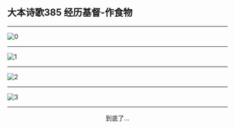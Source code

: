 
## 大本诗歌385 经历基督-作食物
        
<div id="aplayer0"></div>

---

<img alt="0" data-original="/data/d0385/0">

---

<img alt="1" data-original="/data/d0385/1">

---

<img alt="2" data-original="/data/d0385/2">

---

<img alt="3" data-original="/data/d0385/3">

---

<p style="text-align: center">到底了...</p>

<script src="/js/dist-view.js"></script>

<script>
MAIN.id = 'd0385';
        
const ap0 = new APlayer({
    container: document.getElementById('aplayer0'),
    volume: 1,
    loop: 'none',
    preload: 'none',
    audio: [{
        name: '大本诗歌385.mp3',
        artist: '大本诗歌',
        url: 'https://res.wx.qq.com/voice/getvoice?mediaid=MzI0NTk3MDM5M18yMjQ3NDkyMjY5',
        cover: '/favicon'
    }]
});
</script>
